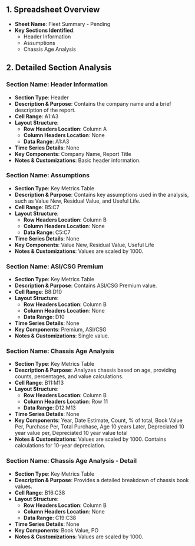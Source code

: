 ## 1. Spreadsheet Overview
- **Sheet Name**: Fleet Summary - Pending
- **Key Sections Identified**:
    - Header Information
    - Assumptions
    - Chassis Age Analysis

## 2. Detailed Section Analysis

### Section Name: Header Information
- **Section Type**: Header
- **Description & Purpose**: Contains the company name and a brief description of the report.
- **Cell Range**: A1:A3
- **Layout Structure**:
    - **Row Headers Location**: Column A
    - **Column Headers Location**: None
    - **Data Range**: A1:A3
- **Time Series Details**: None
- **Key Components**: Company Name, Report Title
- **Notes & Customizations**: Basic header information.

### Section Name: Assumptions
- **Section Type**: Key Metrics Table
- **Description & Purpose**: Contains key assumptions used in the analysis, such as Value New, Residual Value, and Useful Life.
- **Cell Range**: B5:C7
- **Layout Structure**:
    - **Row Headers Location**: Column B
    - **Column Headers Location**: None
    - **Data Range**: C5:C7
- **Time Series Details**: None
- **Key Components**: Value New, Residual Value, Useful Life
- **Notes & Customizations**: Values are scaled by 1000.

### Section Name: ASI/CSG Premium
- **Section Type**: Key Metrics Table
- **Description & Purpose**: Contains ASI/CSG Premium value.
- **Cell Range**: B8:D10
- **Layout Structure**:
    - **Row Headers Location**: Column B
    - **Column Headers Location**: None
    - **Data Range**: D10
- **Time Series Details**: None
- **Key Components**: Premium, ASI/CSG
- **Notes & Customizations**: Single value.

### Section Name: Chassis Age Analysis
- **Section Type**: Key Metrics Table
- **Description & Purpose**: Analyzes chassis based on age, providing counts, percentages, and value calculations.
- **Cell Range**: B11:M13
- **Layout Structure**:
    - **Row Headers Location**: Column B
    - **Column Headers Location**: Row 11
    - **Data Range**: D12:M13
- **Time Series Details**: None
- **Key Components**: Year, Date Estimate, Count, % of total, Book Value Per, Purchase Per, Total Purchase, Age 10 years Later, Depreciated 10 year value per, Depreciated 10 year value total
- **Notes & Customizations**: Values are scaled by 1000. Contains calculations for 10-year depreciation.

### Section Name: Chassis Age Analysis - Detail
- **Section Type**: Key Metrics Table
- **Description & Purpose**: Provides a detailed breakdown of chassis book values.
- **Cell Range**: B16:C38
- **Layout Structure**:
    - **Row Headers Location**: Column B
    - **Column Headers Location**: None
    - **Data Range**: C19:C38
- **Time Series Details**: None
- **Key Components**: Book Value, PO
- **Notes & Customizations**: Values are scaled by 1000.
